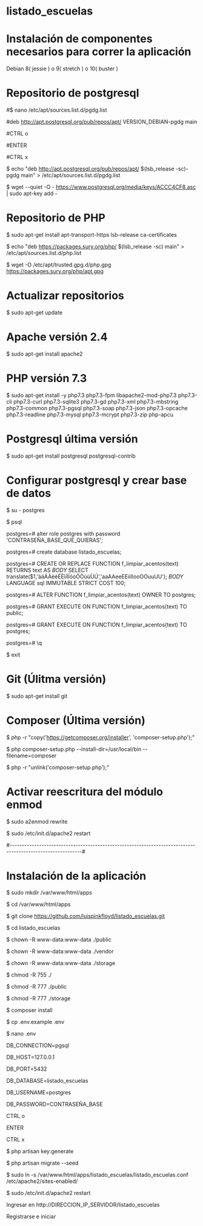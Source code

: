 # listado_escuelas

# Instalación de componentes necesarios para correr la aplicación

Debian 8( jessie ) o  9( stretch ) o 10( buster )

# Repositorio de postgresql

#$ nano /etc/apt/sources.list.d/pgdg.list

#deb http://apt.postgresql.org/pub/repos/apt/ VERSION_DEBIAN-pgdg main

#CTRL o

#ENTER

#CTRL x

$ echo "deb http://apt.postgresql.org/pub/repos/apt/ $(lsb_release -sc)-pgdg main" > /etc/apt/sources.list.d/pgdg.list

$ wget --quiet -O - https://www.postgresql.org/media/keys/ACCC4CF8.asc | sudo apt-key add -

# Repositorio de PHP

$ sudo apt-get install apt-transport-https lsb-release ca-certificates

$ echo "deb https://packages.sury.org/php/ $(lsb_release -sc) main" > /etc/apt/sources.list.d/php.list

$ wget -O /etc/apt/trusted.gpg.d/php.gpg https://packages.sury.org/php/apt.gpg

# Actualizar repositorios

$ sudo apt-get update

# Apache versión 2.4

$ sudo apt-get install apache2

# PHP versión 7.3

$ sudo apt-get install -y php7.3 php7.3-fpm libapache2-mod-php7.3 php7.3-cli php7.3-curl php7.3-sqlite3 php7.3-gd php7.3-xml php7.3-mbstring php7.3-common php7.3-pgsql php7.3-soap php7.3-json php7.3-opcache php7.3-readline php7.3-mysql php7.3-mcrypt php7.3-zip php-apcu

# Postgresql última versión

$ sudo apt-get install postgresql postgresql-contrib

# Configurar postgresql y crear base de datos

$ su - postgres

$ psql

postgres=# alter role postgres with password 'CONTRASEÑA_BASE_QUE_QUIERAS';

postgres=# create database listado_escuelas;


postgres=# CREATE OR REPLACE FUNCTION f_limpiar_acentos(text) RETURNS text AS $BODY$ SELECT translate($1,'àáÁÀèéÉÈìíÌÍóòÓÒùúÙÚ','aaAAeeEEiiIIooOOuuUU'); $BODY$ LANGUAGE sql IMMUTABLE STRICT COST 100;

postgres=# ALTER FUNCTION f_limpiar_acentos(text) OWNER TO postgres;

postgres=# GRANT EXECUTE ON FUNCTION f_limpiar_acentos(text) TO public;

postgres=# GRANT EXECUTE ON FUNCTION f_limpiar_acentos(text) TO postgres;



postgres=# \q

$ exit

# Git (Úlitma versión)

$ sudo apt-get install git

# Composer (Última versión)

$ php -r "copy('https://getcomposer.org/installer', 'composer-setup.php');"

$ php composer-setup.php --install-dir=/usr/local/bin --filename=composer

$ php -r "unlink('composer-setup.php');"

# Activar reescritura del módulo enmod

$ sudo a2enmod rewrite

$ sudo /etc/init.d/apache2 restart

#-----------------------------------------------------------------------------------------------------------#

# Instalación de la aplicación

$ sudo mkdir /var/www/html/apps

$ cd /var/www/html/apps

$ git clone https://github.com/luispinkfloyd/listado_escuelas.git

$ cd listado_escuelas

$ chown -R www-data:www-data ./public

$ chown -R www-data:www-data ./vendor

$ chown -R www-data:www-data ./storage

$ chmod -R 755 ./

$ chmod -R 777 ./public

$ chmod -R 777 ./storage

$ composer install

$ cp .env.example .env

$ nano .env 

DB_CONNECTION=pgsql

DB_HOST=127.0.0.1

DB_PORT=5432

DB_DATABASE=listado_escuelas

DB_USERNAME=postgres

DB_PASSWORD=CONTRASEÑA_BASE

CTRL o

ENTER

CTRL x

$ php artisan key:generate

$ php artisan migrate --seed

$ sudo ln -s /var/www/html/apps/listado_escuelas/listado_escuelas.conf /etc/apache2/sites-enabled/

$ sudo /etc/init.d/apache2 restart

Ingresar en http://DIRECCION_IP_SERVIDOR/listado_escuelas 

Registrarse e iniciar